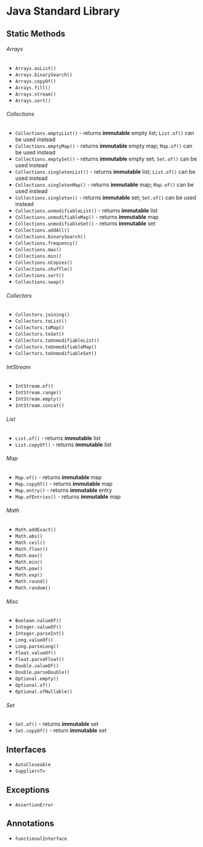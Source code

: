 # Java Standard Library

## Static Methods

###### Arrays

* `Arrays.asList()`
* `Arrays.binarySearch()`
* `Arrays.copyOf()`
* `Arrays.fill()`
* `Arrays.stream()`
* `Arrays.sort()`

###### Collections

* `Collections.emptyList()` - returns **immutable** empty list; `List.of()` can be used instead
* `Collections.emptyMap()` - returns **immutable** empty map; `Map.of()` can be used instead
* `Collections.emptySet()` - returns **immutable** empty set; `Set.of()` can be used instead
* `Collections.singletonList()` - returns **immutable** list; `List.of()` can be used instead
* `Collections.singletonMap()` - returns **immutable** map; `Map.of()` can be used instead
* `Collections.singleton()` - returns **immutable** set; `Set.of()` can be used instead
* `Collections.unmodifiableList()` - returns **immutable** list
* `Collections.unmodifiableMap()` - returns **immutable** map
* `Collections.unmodifiableSet()` - returns **immutable** set
* `Collections.addAll()`
* `Collections.binarySearch()`
* `Collections.frequency()`
* `Collections.max()`
* `Collections.min()`
* `Collections.nCopies()`
* `Collections.shuffle()`
* `Collections.sort()`
* `Collections.swap()`

###### Collectors

* `Collectors.joining()`
* `Collectors.toList()`
* `Collectors.toMap()`
* `Collectors.toSet()`
* `Collectors.toUnmodifiableList()`
* `Collectors.toUnmodifiableMap()`
* `Collectors.toUnmodifiableSet()`

###### IntStream

* `IntStream.of()`
* `IntStream.range()`
* `IntStream.empty()`
* `IntStream.concat()`

###### List

* `List.of()` - returns **immutable** list
* `List.copyOf()` - returns **immutable** list

###### Map

* `Map.of()` - returns **immutable** map
* `Map.copyOf()` - returns **immutable** map
* `Map.entry()` - returns **immutable** entry
* `Map.ofEntries()` - returns **immutable** map

###### Math

* `Math.addExact()`
* `Math.abs()`
* `Math.ceil()`
* `Math.floor()`
* `Math.max()`
* `Math.min()`
* `Math.pow()`
* `Math.exp()`
* `Math.round()`
* `Math.random()`

###### Misc

* `Boolean.valueOf()`
* `Integer.valueOf()`
* `Integer.parseInt()`
* `Long.valueOf()`
* `Long.parseLong()`
* `Float.valueOf()`
* `Float.parseFloat()`
* `Double.valueOf()`
* `Double.parseDouble()`
* `Optional.empty()`
* `Optional.of()`
* `Optional.ofNullable()`

###### Set

* `Set.of()` - returns **immutable** set
* `Set.copyOf()` - return **immutable** set

## Interfaces

* `AutoCloseable`
* `Supplier<T>`

## Exceptions

* `AssertionError`

## Annotations

* `FunctionalInterface`
